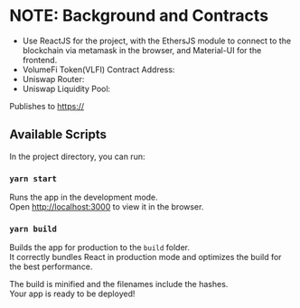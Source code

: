 # NOTE: Background and Contracts

- Use ReactJS for the project, with the EthersJS module to connect to the blockchain via metamask in the browser, and Material-UI for the frontend.
- VolumeFi Token(VLFI) Contract Address:
- Uniswap Router:
- Uniswap Liquidity Pool:

Publishes to [https://]()

## Available Scripts

In the project directory, you can run:

### `yarn start`

Runs the app in the development mode.\
Open [http://localhost:3000](http://localhost:3000) to view it in the browser.

### `yarn build`

Builds the app for production to the `build` folder.\
It correctly bundles React in production mode and optimizes the build for the best performance.

The build is minified and the filenames include the hashes.\
Your app is ready to be deployed!
